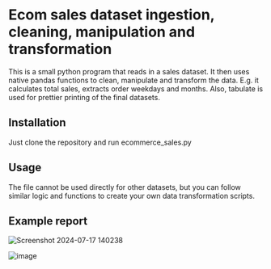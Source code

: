 # Ecom sales dataset ingestion, cleaning, manipulation and transformation

This is a small python program that reads in a sales dataset.
It then uses native pandas functions to clean, manipulate and transform the data.
E.g. it calculates total sales, extracts order weekdays and months.
Also, tabulate is used for prettier printing of the final datasets.

## Installation

Just clone the repository and run ecommerce_sales.py

## Usage

The file cannot be used directly for other datasets, but you can follow similar logic and functions
to create your own data transformation scripts.

## Example report

![Screenshot 2024-07-17 140238](https://github.com/user-attachments/assets/c28e9cbc-73c0-4346-9fca-f9ecab99e453)

![image](https://github.com/user-attachments/assets/17f7fbdb-aa31-463c-9f40-4e776893cad4)
